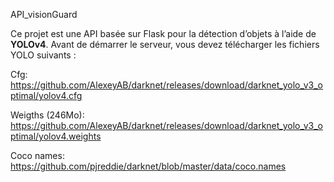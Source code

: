 API_visionGuard

Ce projet est une API basée sur Flask pour la détection d’objets à l’aide de **YOLOv4**.
Avant de démarrer le serveur, vous devez télécharger les fichiers YOLO suivants :


Cfg: https://github.com/AlexeyAB/darknet/releases/download/darknet_yolo_v3_optimal/yolov4.cfg


Weigths (246Mo): https://github.com/AlexeyAB/darknet/releases/download/darknet_yolo_v3_optimal/yolov4.weights


Coco names: https://github.com/pjreddie/darknet/blob/master/data/coco.names
